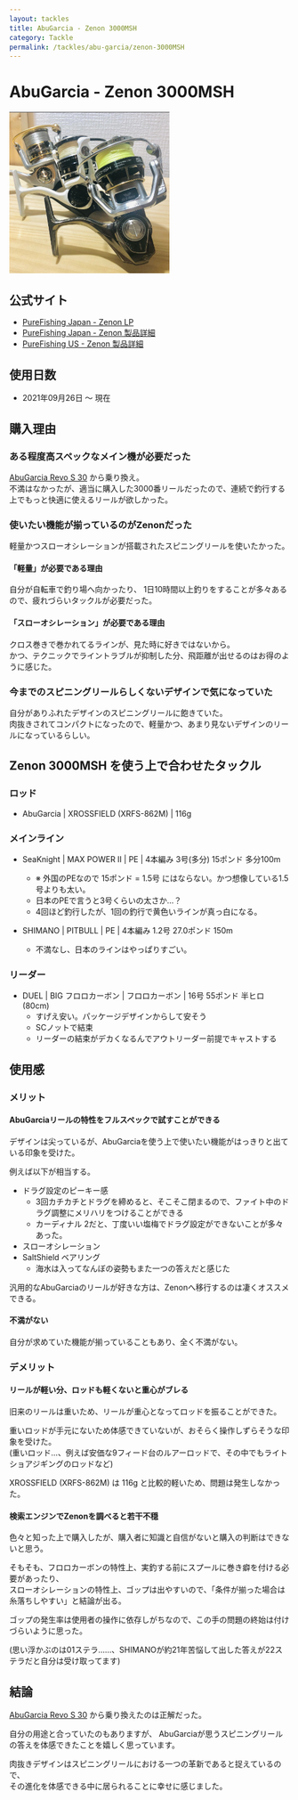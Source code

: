 ```yaml
---
layout: tackles
title: AbuGarcia - Zenon 3000MSH
category: Tackle
permalink: /tackles/abu-garcia/zenon-3000MSH
---
```

# AbuGarcia - Zenon 3000MSH

<div class="container">
    <div class="row">
        <div class="col-lg-6 col-sm-12 mb-2">
        <div class="card w-100" style="width: 18rem;">
            <img src="/images/picture/tackles/abu-galcia_zenon3000msh.jpg" class="card-img-top" alt="...">
        </div>
        </div>
    </div>
</div>

## 公式サイト

- [PureFishing Japan - Zenon LP](https://www.purefishing.jp/zenon/)
- [PureFishing Japan - Zenon 製品詳細](https://www.purefishing.jp/product/abugarcia/sp/zenon/revo-mgx-theta-1.html)
- [PureFishing US - Zenon 製品詳細](https://www.abugarcia.com/collections/fishing-reels/products/zenon-spinning-reel-1285846)

## 使用日数

- 2021年09月26日 〜 現在

## 購入理由

### ある程度高スペックなメイン機が必要だった

[AbuGarcia Revo S 30](https://www.waveinn.com/%E3%83%9E%E3%83%AA%E3%83%B3%E3%82%B9%E3%83%9D%E3%83%BC%E3%83%84&%E3%83%95%E3%82%A3%E3%83%83%E3%82%B7%E3%83%B3%E3%82%B0/abu-garcia-%E3%82%B9%E3%83%94%E3%83%8B%E3%83%B3%E3%82%B0%E3%83%AA%E3%83%BC%E3%83%AB-evo-2-s/136025364/p?utm_source=google_products&utm_medium=merchant&id_producte=2885111&country=jp&gclid=CjwKCAiA866PBhAYEiwANkIneNYuVhEyFalo8GckzrDXmN1frGzjwMPGSX9oV9iobU2mc8hQ0IZvnxoCmYkQAvD_BwE&gclsrc=aw.ds) から乗り換え。  
不満はなかったが、適当に購入した3000番リールだったので、連続で釣行する上でもっと快適に使えるリールが欲しかった。

### 使いたい機能が揃っているのがZenonだった

軽量かつスローオシレーションが搭載されたスピニングリールを使いたかった。

#### 「軽量」が必要である理由

自分が自転車で釣り場へ向かったり、
1日10時間以上釣りをすることが多々あるので、疲れづらいタックルが必要だった。

#### 「スローオシレーション」が必要である理由

クロス巻きで巻かれてるラインが、見た時に好きではないから。  
かつ、テクニックでライントラブルが抑制した分、飛距離が出せるのはお得のように感じた。

### 今までのスピニングリールらしくないデザインで気になっていた

自分がありふれたデザインのスピニングリールに飽きていた。  
肉抜きされてコンパクトになったので、軽量かつ、あまり見ないデザインのリールになっているらしい。

## Zenon 3000MSH を使う上で合わせたタックル

### ロッド

- AbuGarcia | XROSSFIELD (XRFS-862M) | 116g

### メインライン

- SeaKnight | MAX POWER Ⅱ | PE | 4本編み  3号(多分)  15ポンド  多分100m
  - ※ 外国のPEなので 15ポンド = 1.5号 にはならない。かつ想像している1.5号よりも太い。
  - 日本のPEで言うと3号くらいの太さか…？
  - 4回ほど釣行したが、1回の釣行で黄色いラインが真っ白になる。

- SHIMANO  | PITBULL | PE | 4本編み  1.2号 27.0ポンド 150m
  - 不満なし、日本のラインはやっぱりすごい。

### リーダー

- DUEL | BIG フロロカーボン | フロロカーボン | 16号 55ポンド 半ヒロ(80cm)
  - すげえ安い。パッケージデザインからして安そう
  - SCノットで結束
  - リーダーの結束がデカくなるんでアウトリーダー前提でキャストする

## 使用感

### メリット

#### AbuGarciaリールの特性をフルスペックで試すことができる

デザインは尖っているが、AbuGarciaを使う上で使いたい機能がはっきりと出ている印象を受けた。

例えば以下が相当する。

- ドラグ設定のピーキー感
  - 3回カチカチとドラグを締めると、そこそこ閉まるので、ファイト中のドラグ調整にメリハリをつけることができる
  - カーディナル 2だと、丁度いい塩梅でドラグ設定ができないことが多々あった。
- スローオシレーション
- SaltShield ベアリング
  - 海水は入ってなんぼの姿勢もまた一つの答えだと感じた 

汎用的なAbuGarciaのリールが好きな方は、Zenonへ移行するのは凄くオススメできる。

#### 不満がない

自分が求めていた機能が揃っていることもあり、全く不満がない。

### デメリット

#### リールが軽い分、ロッドも軽くないと重心がブレる

旧来のリールは重いため、リールが重心となってロッドを振ることができた。  

重いロッドが手元にないため体感できていないが、おそらく操作しずらそうな印象を受けた。  
(重いロッド…、例えば安価な9フィード台のルアーロッドで、その中でもライトショアジギングのロッドなど)  

XROSSFIELD (XRFS-862M) は 116g と比較的軽いため、問題は発生しなかった。

#### 検索エンジンでZenonを調べると若干不穏

色々と知った上で購入したが、購入者に知識と自信がないと購入の判断はできないと思う。

そもそも、フロロカーボンの特性上、実釣する前にスプールに巻き癖を付ける必要があったり、  
スローオシレーションの特性上、ゴップは出やすいので、「条件が揃った場合は糸落ちしやすい」と結論が出る。

ゴップの発生率は使用者の操作に依存しがちなので、この手の問題の終始は付けづらいように思った。

(思い浮かぶのは01ステラ……、SHIMANOが約21年苦悩して出した答えが22ステラだと自分は受け取ってます)

## 結論

[AbuGarcia Revo S 30](https://www.waveinn.com/%E3%83%9E%E3%83%AA%E3%83%B3%E3%82%B9%E3%83%9D%E3%83%BC%E3%83%84&%E3%83%95%E3%82%A3%E3%83%83%E3%82%B7%E3%83%B3%E3%82%B0/abu-garcia-%E3%82%B9%E3%83%94%E3%83%8B%E3%83%B3%E3%82%B0%E3%83%AA%E3%83%BC%E3%83%AB-evo-2-s/136025364/p?utm_source=google_products&utm_medium=merchant&id_producte=2885111&country=jp&gclid=CjwKCAiA866PBhAYEiwANkIneNYuVhEyFalo8GckzrDXmN1frGzjwMPGSX9oV9iobU2mc8hQ0IZvnxoCmYkQAvD_BwE&gclsrc=aw.ds) から乗り換えたのは正解だった。  

自分の用途と合っていたのもありますが、 AbuGarciaが思うスピニングリールの答えを体感できたことを嬉しく思っています。  

肉抜きデザインはスピニングリールにおける一つの革新であると捉えているので、  
その進化を体感できる中に居られることに幸せに感じました。

